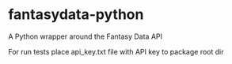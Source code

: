 # fantasydata-python
A Python wrapper around the Fantasy Data API

For run tests place api_key.txt file with API key to package root dir